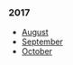 
### 2017
  * [August](https://github.com/ttltrk/BKS/blob/master/2017/AUG.MD)
  * [September](https://github.com/ttltrk/BKS/blob/master/2017/SEP.MD)
  * [October](https://github.com/ttltrk/BKS/blob/master/2017/OCT.MD)
